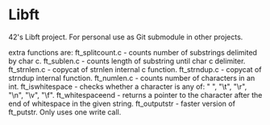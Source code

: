 # Libft
42's Libft project. For personal use as Git submodule in other projects.

extra functions are:
ft_splitcount.c - counts number of substrings delimited by char c.
ft_sublen.c - counts length of substring until char c delimiter.
ft_strnlen.c - copycat of strnlen internal c function.
ft_strndup.c - copycat of strndup internal function.
ft_numlen.c - counts number of characters in an int.
ft_iswhitespace - checks whether a character is any of: " ", "\t", "\r", "\n", "\v", "\f".
ft_whitespaceend - returns a pointer to the character after the end of whitespace in the given string.
ft_outputstr - faster version of ft_putstr. Only uses one write call.